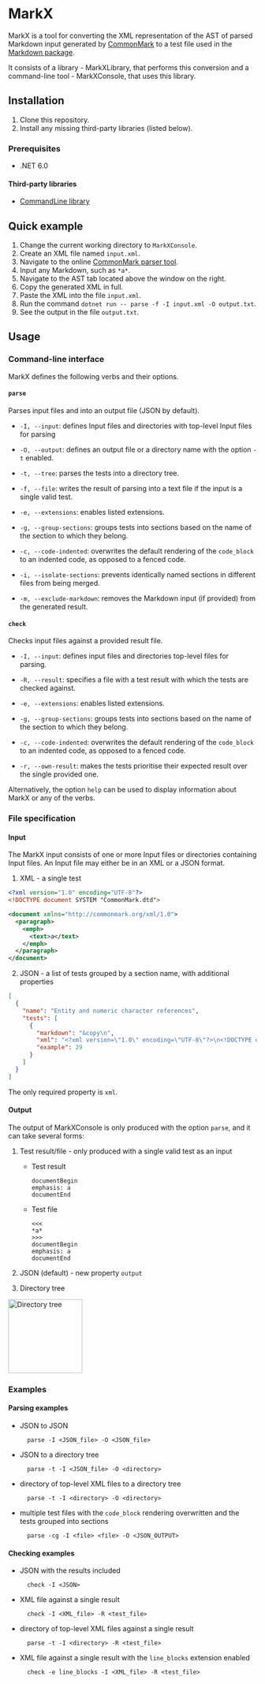 # MarkX

MarkX is a tool for converting the XML representation of the AST of parsed Markdown input generated by [CommonMark](https://commonmark.org/) to a test file used in the [Markdown package](https://github.com/Witiko/markdown).

It consists of a library - MarkXLibrary, that performs this conversion and a command-line tool - MarkXConsole, that uses this library.

## Installation

1. Clone this repository.
2. Install any missing third-party libraries (listed below).

### Prerequisites

- .NET 6.0

#### Third-party libraries

- [CommandLine library](https://github.com/commandlineparser/commandline)

## Quick example

1. Change the current working directory to `MarkXConsole`.
2. Create an XML file named `input.xml`.
3. Navigate to the online [CommonMark parser tool](https://spec.commonmark.org/dingus/).
4. Input any Markdown, such as `*a*`.
5. Navigate to the AST tab located above the window on the right.
6. Copy the generated XML in full.
7. Paste the XML into the file `input.xml`.
8. Run the command `dotnet run -- parse -f -I input.xml -O output.txt`.
9. See the output in the file `output.txt`.

## Usage

### Command-line interface

MarkX defines the following verbs and their options.

#### `parse` 
Parses input files and into an output file (JSON by default).

- `-I, --input`: defines Input files and directories with top-level Input files for parsing

- `-O, --output`: defines an output file or a directory name with the option `-t` enabled.
- `-t, --tree`: parses the tests into a directory tree.
- `-f, --file`: writes the result of parsing into a text file if the input is a single valid test.
- `-e, --extensions`: enables listed extensions.
- `-g, --group-sections`: groups tests into sections based on the name of the section to which they belong.
- `-c, --code-indented`: overwrites the default rendering of the `code_block` to an indented code, as opposed to a fenced code.
- `-i, --isolate-sections`: prevents identically named sections in different files from being merged.
- `-m, --exclude-markdown`: removes the Markdown input (if provided) from the generated result.

#### `check`
Checks input files against a provided result file.

- `-I, --input`: defines input files and directories top-level files for parsing.

- `-R, --result`: specifies a file with a test result with which the tests are checked against.
- `-e, --extensions`: enables listed extensions.
- `-g, --group-sections`: groups tests into sections based on the name of the section to which they belong.
- `-c, --code-indented`: overwrites the default rendering of the `code_block` to an indented code, as opposed to a fenced code.
- `-r, --own-result`: makes the tests prioritise their expected result over the single provided one.

Alternatively, the option `help` can be used to display information about MarkX or any of the verbs.

### File specification

#### Input

The MarkX input consists of one or more Input files or directories containing Input files. An Input file may either be in an XML or a JSON format.

1. XML - a single test

``` xml
<?xml version="1.0" encoding="UTF-8"?>
<!DOCTYPE document SYSTEM "CommonMark.dtd">

<document xmlns="http://commonmark.org/xml/1.0">
  <paragraph>
    <emph>
      <text>a</text>
    </emph>
  </paragraph>
</document>
```

2. JSON - a list of tests grouped by a section name, with additional properties

``` JSON
[
  {
    "name": "Entity and numeric character references",
    "tests": [
      {
        "markdown": "&copy\n",
        "xml": "<?xml version=\"1.0\" encoding=\"UTF-8\"?>\n<!DOCTYPE document SYSTEM \"CommonMark.dtd\">\n\n<document xmlns=\"http://commonmark.org/xml/1.0\">\n  <paragraph>\n    <text>&amp;</text>\n    <text>copy</text>\n  </paragraph>\n</document>\n",
        "example": 29
      }
    ]
  }
]
```

The only required property is `xml`.

#### Output

The output of MarkXConsole is only produced with the option `parse`, and it can take several forms:

1. Test result/file - only produced with a single valid test as an input

    - Test result

        ```
        documentBegin
        emphasis: a
        documentEnd
        ```

    - Test file

        ```
        <<<
        *a*
        >>>
        documentBegin
        emphasis: a
        documentEnd
        ```
       

2. JSON (default) - new property `output`
3. Directory tree

<picture>
  <source media="(prefers-color-scheme: dark)" srcset="https://github.com/lostenderman/MarkX/assets/36799087/be6b4d65-5397-48ba-b703-504ab687e60a">
  <source media="(prefers-color-scheme: light)" srcset="https://github.com/lostenderman/MarkX/assets/36799087/590f5ef1-ced5-4cbe-a924-6e8ab4770bc5">
  <img alt="Directory tree" src="https://github.com/lostenderman/MarkX/assets/36799087/590f5ef1-ced5-4cbe-a924-6e8ab4770bc5" width="150">
</picture>

### Examples

#### Parsing examples

- JSON to JSON

        parse -I <JSON_file> -O <JSON_file>

- JSON to a directory tree

        parse -t -I <JSON_file> -O <directory>

- directory of top-level XML files to a directory tree

        parse -t -I <directory> -O <directory>

- multiple test files with the `code_block` rendering overwritten and the tests grouped into sections

        parse -cg -I <file> <file> -O <JSON_OUTPUT>

#### Checking examples

- JSON with the results included

        check -I <JSON>

- XML file against a single result

        check -I <XML_file> -R <test_file>

- directory of top-level XML files against a single result

        parse -t -I <directory> -R <test_file>

- XML file against a single result with the `line_blocks` extension enabled

        check -e line_blocks -I <XML_file> -R <test_file>

